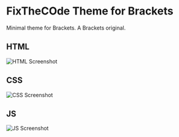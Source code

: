 FixTheCOde Theme for Brackets 
============================

Minimal theme for Brackets. A Brackets original.

## HTML
![HTML Screenshot](https://github.com/raashidA/FixTheCode/blob/master/screenshots/html.jpg)

## CSS
![CSS Screenshot](https://github.com/raashidA/FixTheCode/blob/master/screenshots/css.jpg)

## JS
![JS Screenshot](https://github.com/raashidA/FixTheCode/blob/master/screenshots/js.jpg)

